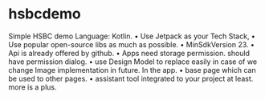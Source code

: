 # hsbcdemo
Simple HSBC demo
Language: Kotlin.
• Use Jetpack as your Tech Stack, 
• Use popular open-source libs as much as possible.
• MinSdkVersion 23.
• Api is already offered by github.
• Apps need storage permission. should have permission dialog.
• use Design Model to replace easily in case of we change Image implementation in future. In the app. 
• base page which can be used to other pages. 
• assistant tool integrated to your project at least. more is a plus.


